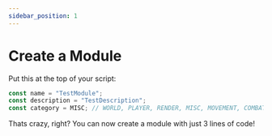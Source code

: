 ```yaml
---
sidebar_position: 1
---
```


# Create a Module

Put this at the top of your script:

```js
const name = "TestModule";
const description = "TestDescription";
const category = MISC; // WORLD, PLAYER, RENDER, MISC, MOVEMENT, COMBAT
```

Thats crazy, right? You can now create a module with just 3 lines of code!